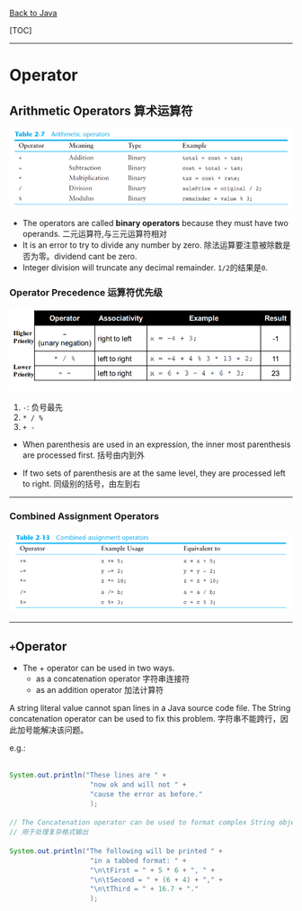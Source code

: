 [Back to Java](../index.md)

[TOC]

---

# Operator

## Arithmetic Operators 算术运算符

![arithmetic operator](../pic/fundamental/operator/arithmetic%20operators.png)

- The operators are called **binary operators** because they must have two operands.
    二元运算符,与三元运算符相对
&emsp;
- It is an error to try to divide any number by zero.
    除法运算要注意被除数是否为零。dividend cant be zero.
&emsp;
- Integer division will truncate any decimal remainder.
    `1/2`的结果是`0`.

### Operator Precedence 运算符优先级

![operator precedence](../pic/fundamental/operator/operator_precedence.png)

1. `-`: 负号最先
2. `* / %`
3. `+ -`

- When parenthesis are used in an expression, the inner most parenthesis are processed first.
    括号由内到外

- If two sets of parenthesis are at the same level, they are processed left to right.
    同级别的括号，由左到右

---

### Combined Assignment Operators

![combined assignment operator](../pic/fundamental/operator/combined_assignment_operator.png)

---

## `+`Operator

- The + operator can be used in two ways.
  - as a concatenation operator 字符串连接符
  - as an addition operator 加法计算符

A string literal value cannot span lines in a Java source code file. The String concatenation operator can be used to fix this problem.
字符串不能跨行，因此加号能解决该问题。

e.g.:

```java

System.out.println("These lines are " +
                    "now ok and will not " +
                    "cause the error as before."
                    );

// The Concatenation operator can be used to format complex String objects.
// 用于处理复杂格式输出

System.out.println("The following will be printed " +
                    "in a tabbed format: " +
                    "\n\tFirst = " + 5 * 6 + ", " +
                    "\n\tSecond = " + (6 + 4) + "," +
                    "\n\tThird = " + 16.7 + "."
                    ); 

```




